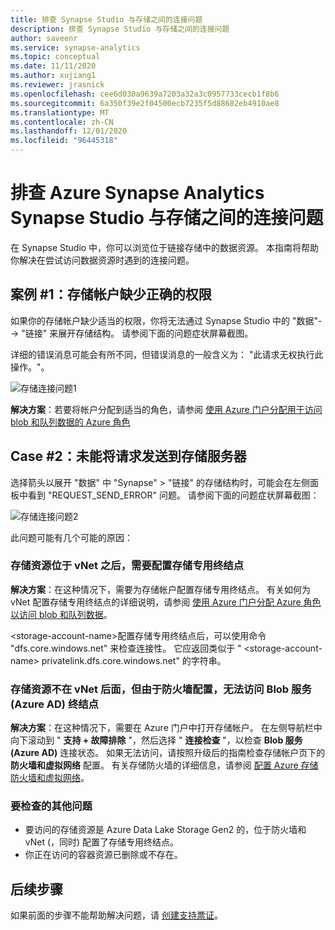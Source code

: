 ```yaml
---
title: 排查 Synapse Studio 与存储之间的连接问题
description: 排查 Synapse Studio 与存储之间的连接问题
author: saveenr
ms.service: synapse-analytics
ms.topic: conceptual
ms.date: 11/11/2020
ms.author: xujiang1
ms.reviewer: jrasnick
ms.openlocfilehash: cee6d030a9639a7203a32a3c0957733cecb1f8b6
ms.sourcegitcommit: 6a350f39e2f04500ecb7235f5d88682eb4910ae8
ms.translationtype: MT
ms.contentlocale: zh-CN
ms.lasthandoff: 12/01/2020
ms.locfileid: "96445318"
---
```

# <a name="troubleshoot-connectivity-between-azure-synapse-analytics-synapse-studio-and-storage"></a>排查 Azure Synapse Analytics Synapse Studio 与存储之间的连接问题

在 Synapse Studio 中，你可以浏览位于链接存储中的数据资源。 本指南将帮助你解决在尝试访问数据资源时遇到的连接问题。 

## <a name="case-1-storage-account-lacks-proper-permissions"></a>案例 #1：存储帐户缺少正确的权限

如果你的存储帐户缺少适当的权限，你将无法通过 Synapse Studio 中的 "数据"--> "链接" 来展开存储结构。 请参阅下面的问题症状屏幕截图。 

详细的错误消息可能会有所不同，但错误消息的一般含义为： "此请求无权执行此操作。"。

![存储连接问题1](media/troubleshoot-synapse-studio-and-storage-connectivity/storage-connectivity-issue.1.png)

**解决方案**：若要将帐户分配到适当的角色，请参阅 [使用 Azure 门户分配用于访问 blob 和队列数据的 Azure 角色](../../storage/common/storage-auth-aad-rbac-portal.md)


## <a name="case-2-failed-to-send-the-request-to-storage-server"></a>Case #2：未能将请求发送到存储服务器

选择箭头以展开 "数据" 中 "Synapse" > "链接" 的存储结构时，可能会在左侧面板中看到 "REQUEST_SEND_ERROR" 问题。 请参阅下面的问题症状屏幕截图：

![存储连接问题2](media/troubleshoot-synapse-studio-and-storage-connectivity/storage-connectivity-issue.2.png)

此问题可能有几个可能的原因：

### <a name="the-storage-resource-is-behind-a-vnet-and-a-storage-private-endpoint-needs-to-configure"></a>存储资源位于 vNet 之后，需要配置存储专用终结点

**解决方案**：在这种情况下，需要为存储帐户配置存储专用终结点。 有关如何为 vNet 配置存储专用终结点的详细说明，请参阅 [使用 Azure 门户分配 Azure 角色以访问 blob 和队列数据](../security/how-to-connect-to-workspace-from-restricted-network.md)。

\<storage-account-name\>配置存储专用终结点后，可以使用命令 "dfs.core.windows.net" 来检查连接性。 它应返回类似于 " \<storage-account-name\> privatelink.dfs.core.windows.net" 的字符串。

### <a name="the-storage-resource-is-not-behind-a-vnet-but-the-blob-service-azure-ad-endpoint-is-not-accessible-due-to-firewall-configured"></a>存储资源不在 vNet 后面，但由于防火墙配置，无法访问 Blob 服务 (Azure AD) 终结点

**解决方案**：在这种情况下，需要在 Azure 门户中打开存储帐户。 在左侧导航栏中向下滚动到 " **支持 + 故障排除** "，然后选择 " **连接检查** "，以检查 **Blob 服务 (Azure AD)** 连接状态。 如果无法访问，请按照升级后的指南检查存储帐户页下的 **防火墙和虚拟网络** 配置。 有关存储防火墙的详细信息，请参阅 [配置 Azure 存储防火墙和虚拟网络](../../storage/common/storage-network-security.md)。

### <a name="other-issues-to-check"></a>要检查的其他问题 

* 要访问的存储资源是 Azure Data Lake Storage Gen2 的，位于防火墙和 vNet (，同时) 配置了存储专用终结点。
* 你正在访问的容器资源已删除或不存在。


## <a name="next-steps"></a>后续步骤
如果前面的步骤不能帮助解决问题，请 [创建支持票证](../../sql-data-warehouse/sql-data-warehouse-get-started-create-support-ticket.md)。
